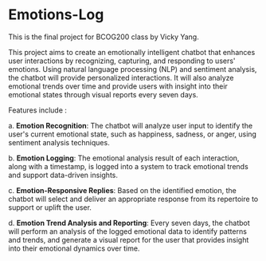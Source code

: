 # Emotions-Log
This is the final project for BCOG200 class by Vicky Yang.

This project aims to create an emotionally intelligent chatbot that enhances user interactions by recognizing, capturing, and responding to users' emotions. Using natural language processing (NLP) and sentiment analysis, the chatbot will provide personalized interactions. It will also analyze emotional trends over time and provide users with insight into their emotional states through visual reports every seven days.

Features include :

a. **Emotion Recognition**: The chatbot will analyze user input to identify the user's current emotional state, such as happiness, sadness, or anger, using sentiment analysis techniques.

b. **Emotion Logging**: The emotional analysis result of each interaction, along with a timestamp, is logged into a system to track emotional trends and support data-driven insights.

c. **Emotion-Responsive Replies**: Based on the identified emotion, the chatbot will select and deliver an appropriate response from its repertoire to support or uplift the user.

d. **Emotion Trend Analysis and Reporting**: Every seven days, the chatbot will perform an analysis of the logged emotional data to identify patterns and trends, and generate a visual report for the user that provides insight into their emotional dynamics over time.

